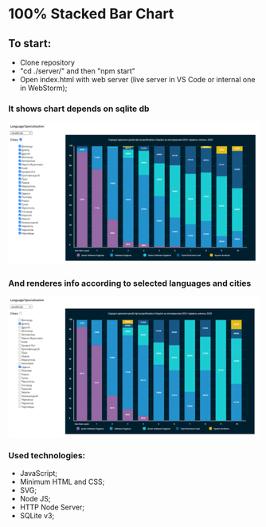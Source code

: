 # 100% Stacked Bar Chart

## To start:

* Clone repository
* "cd ./server/" and then "npm start"
* Open index.html with web server (live server in VS Code or internal one in WebStorm);


### It shows chart depends on sqlite db
![All cities selected](./imgs/all_cities.png?raw=true "JS chart")

### And renderes info according to selected languages and cities
![All cities selected](./imgs/selected_cities.png?raw=true "JS chart")

### Used technologies:

* JavaScript;
* Minimum HTML and CSS;
* SVG;
* Node JS;
* HTTP Node Server;
* SQLite v3;

